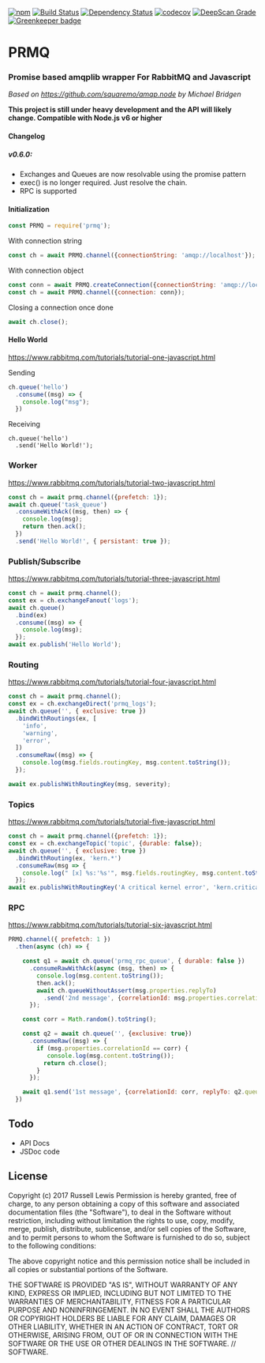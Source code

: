 [![npm](https://img.shields.io/npm/v/prmq.svg)](https://www.npmjs.com/package/prmq)
[![Build Status](https://travis-ci.org/Russe11/prmq.svg?branch=master)](https://travis-ci.org/Russe11/prmq)
[![Dependency Status](https://gemnasium.com/badges/github.com/Russe11/prmq.svg)](https://gemnasium.com/github.com/Russe11/prmq)
[![codecov](https://codecov.io/gh/Russe11/prmq/branch/master/graph/badge.svg)](https://codecov.io/gh/Russe11/prmq)
[![DeepScan Grade](https://deepscan.io/api/projects/461/branches/710/badge/grade.svg)](https://deepscan.io/dashboard/#view=project&pid=461&bid=710)
[![Greenkeeper badge](https://badges.greenkeeper.io/Russe11/prmq.svg)](https://greenkeeper.io/)

# PRMQ
### Promise based amqplib wrapper For RabbitMQ and Javascript

 *Based on https://github.com/squaremo/amqp.node by Michael Bridgen*

**This project is still under heavy development and the API will likely change.
Compatible with Node.js v6 or higher**

#### Changelog 

##### v0.6.0:

  * Exchanges and Queues are now resolvable using the promise pattern
  * exec() is no longer required. Just resolve the chain.
  * RPC is supported
 


#### Initialization

``` Javascript 
const PRMQ = require('prmq');
```

With connection string
``` Javascript
const ch = await PRMQ.channel({connectionString: 'amqp://localhost'});
```

With connection object
``` Javascript
const conn = await PRMQ.createConnection({connectionString: 'amqp://localhost' });
const ch = await PRMQ.channel({connection: conn});
```

Closing a connection once done
``` Javascript 
await ch.close();
```



#### Hello World
https://www.rabbitmq.com/tutorials/tutorial-one-javascript.html

Sending
``` Javascript
ch.queue('hello')
  .consume((msg) => {
    console.log("msg");
  })
```

Receiving
```
ch.queue('hello')
  .send('Hello World!');
```

### Worker

https://www.rabbitmq.com/tutorials/tutorial-two-javascript.html

``` Javascript
const ch = await prmq.channel({prefetch: 1});
await ch.queue('task_queue')
  .consumeWithAck((msg, then) => {
    console.log(msg);
    return then.ack();
  })
  .send('Hello World!', { persistant: true });
```

### Publish/Subscribe
https://www.rabbitmq.com/tutorials/tutorial-three-javascript.html

``` Javascript
const ch = await prmq.channel();
const ex = ch.exchangeFanout('logs');
await ch.queue()
  .bind(ex)
  .consume((msg) => {
    console.log(msg);
  });
await ex.publish('Hello World');

```

### Routing
https://www.rabbitmq.com/tutorials/tutorial-four-javascript.html

``` Javascript
const ch = await prmq.channel();
const ex = ch.exchangeDirect('prmq_logs');
await ch.queue('', { exclusive: true })
  .bindWithRoutings(ex, [
    'info',
    'warning',
    'error',
  ])
  .consumeRaw((msg) => {
    console.log(msg.fields.routingKey, msg.content.toString());
  });

await ex.publishWithRoutingKey(msg, severity);
```

### Topics
https://www.rabbitmq.com/tutorials/tutorial-five-javascript.html

``` Javascript
const ch = await prmq.channel({prefetch: 1});
const ex = ch.exchangeTopic('topic', {durable: false});
await ch.queue('', { exclusive: true })
  .bindWithRouting(ex, 'kern.*')
  .consumeRaw(msg => {
    console.log(" [x] %s:'%s'", msg.fields.routingKey, msg.content.toString());
  });
await ex.publishWithRoutingKey('A critical kernel error', 'kern.critical');

```

### RPC
https://www.rabbitmq.com/tutorials/tutorial-six-javascript.html

``` Javascript
PRMQ.channel({ prefetch: 1 })
  .then(async (ch) => {

    const q1 = await ch.queue('prmq_rpc_queue', { durable: false })
      .consumeRawWithAck(async (msg, then) => {
        console.log(msg.content.toString());
        then.ack();
        await ch.queueWithoutAssert(msg.properties.replyTo)
          .send('2nd message', {correlationId: msg.properties.correlationId});
      });

    const corr = Math.random().toString();

    const q2 = await ch.queue('', {exclusive: true})
      .consumeRaw((msg) => {
        if (msg.properties.correlationId == corr) {
           console.log(msg.content.toString());
          return ch.close();
        }
      });

    await q1.send('1st message', {correlationId: corr, replyTo: q2.queueName})
  })
```

## Todo
* API Docs
* JSDoc code

## License

Copyright (c) 2017 Russell Lewis
Permission is hereby granted, free of charge, to any person obtaining a copy
of this software and associated documentation files (the "Software"), to deal
in the Software without restriction, including without limitation the rights
to use, copy, modify, merge, publish, distribute, sublicense, and/or sell
copies of the Software, and to permit persons to whom the Software is
furnished to do so, subject to the following conditions:

 The above copyright notice and this permission notice shall be included in all
copies or substantial portions of the Software.


THE SOFTWARE IS PROVIDED "AS IS", WITHOUT WARRANTY OF ANY KIND, EXPRESS OR
IMPLIED, INCLUDING BUT NOT LIMITED TO THE WARRANTIES OF MERCHANTABILITY,
FITNESS FOR A PARTICULAR PURPOSE AND NONINFRINGEMENT. IN NO EVENT SHALL THE
AUTHORS OR COPYRIGHT HOLDERS BE LIABLE FOR ANY CLAIM, DAMAGES OR OTHER
LIABILITY, WHETHER IN AN ACTION OF CONTRACT, TORT OR OTHERWISE, ARISING FROM,
OUT OF OR IN CONNECTION WITH THE SOFTWARE OR THE USE OR OTHER DEALINGS IN THE
SOFTWARE.
// SOFTWARE.
